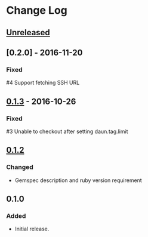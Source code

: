 # Change Log

## [Unreleased]

## [0.2.0] - 2016-11-20
### Fixed
\#4 Support fetching SSH URL

## [0.1.3] - 2016-10-26
### Fixed
\#3 Unable to checkout after setting daun.tag.limit

## [0.1.2]
### Changed
- Gemspec description and ruby version requirement

## 0.1.0
### Added
- Initial release.

[Unreleased]: https://github.com/ceilfors/daun/compare/v0.2.0...HEAD
[Unreleased]: https://github.com/ceilfors/daun/compare/v0.1.3...v0.2.0
[0.1.2]: https://github.com/ceilfors/daun/compare/v0.1.0...v0.1.2
[0.1.3]: https://github.com/ceilfors/daun/compare/v0.1.2...v0.1.3
